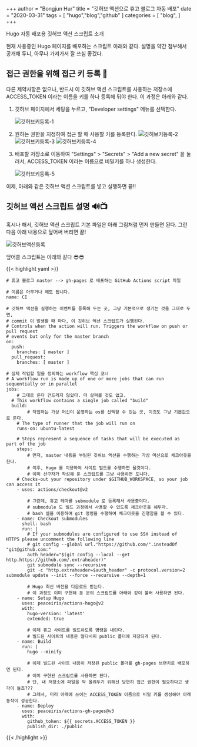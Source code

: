 +++
author = "Bongjun Hur"
title = "깃허브 액션으로 휴고 블로그 자동 배포"
date = "2020-03-31"
tags = [
    "hugo","blog","github"
]
categories = [
    "blog",
]
+++

Hugo 자동 배포용 깃허브 액션 스크립트 소개

현재 사용중인 Hugo 페이지를 배포하는 스크립트 아래와 같다. 설명을 약간 첨부해서 공개해 두니, 아무나 가져가서 잘 쓰심 좋겠다.

## 접근 권한을 위해 접근 키 등록 🔑

다른 제약사항은 없으나, 반드시 이 깃허브 액션 스크립트를 사용하는 저장소에 ACCESS_TOKEN 이라는 이름을 키를 하나 등록해 둬야 한다. 이 과정은 아래와 같다.

1. 깃허브 페이지에서 세팅을 누르고, "Developer settings" 메뉴를 선택한다.

    ![깃허브키등록-1](https://img1.daumcdn.net/thumb/R1280x0/?scode=mtistory2&fname=https%3A%2F%2Fk.kakaocdn.net%2Fdn%2FzUb7O%2FbtqC6PHdYYg%2FLZ9Sccv79WVmH6OX0VjvT1%2Fimg.png)

2. 원하는 권한을 지정하여 접근 할 때 사용할 키를 등록한다.
    ![깃허브키등록-2](https://img1.daumcdn.net/thumb/R1280x0/?scode=mtistory2&fname=https%3A%2F%2Fk.kakaocdn.net%2Fdn%2FPj1qw%2FbtqC4t6aQMQ%2FOFmY6Pb5xgMDQKJWxFFBC0%2Fimg.png)
    ![깃허브키등록-3](https://img1.daumcdn.net/thumb/R1280x0/?scode=mtistory2&fname=https%3A%2F%2Fk.kakaocdn.net%2Fdn%2FbQtgjy%2FbtqC4uDYi0g%2FapD1ujKSp5mMc7fZuFL9G0%2Fimg.png)
    ![깃허브키등록-4](https://img1.daumcdn.net/thumb/R1280x0/?scode=mtistory2&fname=https%3A%2F%2Fk.kakaocdn.net%2Fdn%2FbrXqWq%2FbtqC6lsNha4%2FwNw0jbZeAo8YcCs6sTqvV0%2Fimg.png)

3. 배포할 저장소로 이동하여 "Settings" > "Secrets" > "Add a new secret" 을 눌러서, ACCESS_TOKEN 이라는 이름으로 비밀키를 하나 생성한다.

    ![깃허브키등록-5](https://img1.daumcdn.net/thumb/R1280x0/?scode=mtistory2&fname=https%3A%2F%2Fk.kakaocdn.net%2Fdn%2FbEyyKG%2FbtqC5n5uNXw%2FY1GF4XVSZMtMukiSQHTMW0%2Fimg.png)

이제, 아래와 같은 깃허브 액션 스크립트를 넣고 실행하면 끝!!

## 깃허브 액션 스크립트 설명 🔊📺

혹시나 해서, 깃허브 액션 스크립트 기본 파일은 아래 그림처럼 먼저 만들면 된다. 그런다음 아래 내용으로 덮어써 버리면 끝!

![깃허브액션등록](https://img1.daumcdn.net/thumb/R1280x0/?scode=mtistory2&fname=https%3A%2F%2Fk.kakaocdn.net%2Fdn%2Fz4I1z%2FbtqC6QGaNQO%2F61QLrKY1ktelrl6GKK6eZ0%2Fimg.png)

덮어쓸 스크립트는 아래와 같다 😎😎

{{< highlight yaml >}}

    # 휴고 블로그 master --> gh-pages 로 배포하는 GitHub Actions script 파일

    # 이름은 아무거나 해도 됩니다.
    name: CI

    # 깃허브 액션을 실행하는 이벤트를 등록해 두는 곳, 그냥 기본적으로 생기는 것을 그대로 두면,
    # commit 이 발생할 때 마다, 이 깃허브 액션 스크립트가 실행된다.
    # Controls when the action will run. Triggers the workflow on push or pull request
    # events but only for the master branch
    on:
      push:
        branches: [ master ]
      pull_request:
        branches: [ master ]

    # 실제 작업할 일을 정의하는 workflow 핵심 코너
    # A workflow run is made up of one or more jobs that can run sequentially or in parallel
    jobs:
    	# 그대로 둔다 건드리지 않았다. 더 살펴볼 것도 없고.
      # This workflow contains a single job called "build"
      build:
    		# 작업하는 가상 머신이 운영하는 os를 선택할 수 있는 곳, 이것도 그냥 기본값으로 둔다.
        # The type of runner that the job will run on
        runs-on: ubuntu-latest

        # Steps represent a sequence of tasks that will be executed as part of the job
        steps:
    		# 먼저, master 내용을 부팅된 깃허브 액션을 수행하는 가상 머신으로 체크아웃을 한다.
    		# 이후, Hugo 를 이용하여 사이트 빌드를 수행하면 될것이다.
    		# 이미 선구자가 작성해 둔 스크립트를 그냥 사용하면 도니다.
        # Checks-out your repository under $GITHUB_WORKSPACE, so your job can access it
        - uses: actions/checkout@v2

    		# 그런데, 휴고 테마를 submodule 로 등록해서 사용중이다.
    		# submodule 도 빌드 과정에서 사용할 수 있도록 체크아웃을 해두자.
    		# bash 쉘을 이용하여 git 명령을 수행하여 체크아웃을 진행함을 볼 수 있다.
        - name: Checkout submodules
          shell: bash
          run: |
            # If your submodules are configured to use SSH instead of HTTPS please uncomment the following line
            # git config --global url."https://github.com/".insteadOf "git@github.com:"
            auth_header="$(git config --local --get http.https://github.com/.extraheader)"
            git submodule sync --recursive
            git -c "http.extraheader=$auth_header" -c protocol.version=2 submodule update --init --force --recursive --depth=1

    		# Hugo 최신 버전을 다운로드 받는다.
    		# 이 과정도 이미 구현해 둔 분의 스크립트를 아래와 같이 불러 사용하면 된다.
        - name: Setup Hugo
          uses: peaceiris/actions-hugo@v2
          with:
            hugo-version: 'latest'
            extended: true

    		# 이제 휴고 사이트를 빌드하도록 명령을 내린다.
    		# 빌드된 사이트의 내용은 알다시피 public 폴더에 저장되게 된다.
        - name: Build
          run: |
            hugo --minify

    		# 이제 빌드된 사이트 내용이 저장된 public 폴더를 gh-pages 브랜치로 배포하면 된다.
    		# 이미 구현된 스크립트를 사용하면 된다.
    		# 단, 내 저장소에 파일을 막 올려두기 위해선 당연히 접근 권한이 필요하다고 생각이 들죠???
    		# 그래서, 미리 아래에 쓰이는 ACCESS_TOKEN 이름으로 비밀 키를 생성해야 아래 동작이 성공한다.
        - name: Deploy
          uses: peaceiris/actions-gh-pages@v3
          with:
            github_token: ${{ secrets.ACCESS_TOKEN }}
            publish_dir: ./public

{{< /highlight >}}
